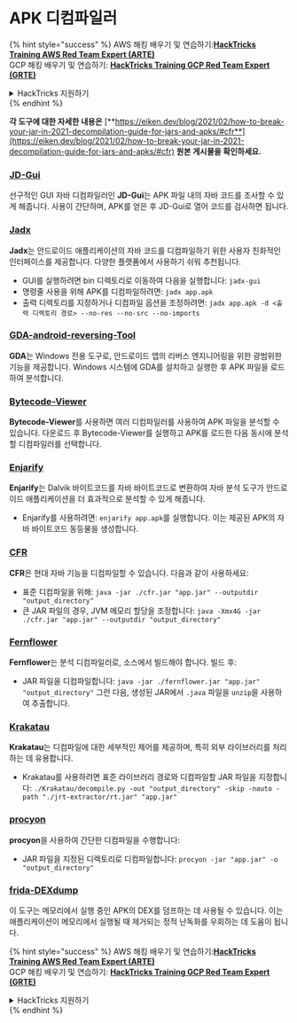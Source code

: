 # APK 디컴파일러

{% hint style="success" %}
AWS 해킹 배우기 및 연습하기:<img src="../../.gitbook/assets/arte.png" alt="" data-size="line">[**HackTricks Training AWS Red Team Expert (ARTE)**](https://training.hacktricks.xyz/courses/arte)<img src="../../.gitbook/assets/arte.png" alt="" data-size="line">\
GCP 해킹 배우기 및 연습하기: <img src="../../.gitbook/assets/grte.png" alt="" data-size="line">[**HackTricks Training GCP Red Team Expert (GRTE)**<img src="../../.gitbook/assets/grte.png" alt="" data-size="line">](https://training.hacktricks.xyz/courses/grte)

<details>

<summary>HackTricks 지원하기</summary>

* [**구독 계획**](https://github.com/sponsors/carlospolop) 확인하기!
* **💬 [**Discord 그룹**](https://discord.gg/hRep4RUj7f) 또는 [**텔레그램 그룹**](https://t.me/peass)에 참여하거나 **Twitter** 🐦 [**@hacktricks\_live**](https://twitter.com/hacktricks\_live)**를 팔로우하세요.**
* **[**HackTricks**](https://github.com/carlospolop/hacktricks) 및 [**HackTricks Cloud**](https://github.com/carlospolop/hacktricks-cloud) 깃허브 리포지토리에 PR을 제출하여 해킹 팁을 공유하세요.**

</details>
{% endhint %}

**각 도구에 대한 자세한 내용은** [**https://eiken.dev/blog/2021/02/how-to-break-your-jar-in-2021-decompilation-guide-for-jars-and-apks/#cfr**](https://eiken.dev/blog/2021/02/how-to-break-your-jar-in-2021-decompilation-guide-for-jars-and-apks/#cfr) **원본 게시물을 확인하세요.**

### [JD-Gui](https://github.com/java-decompiler/jd-gui)

선구적인 GUI 자바 디컴파일러인 **JD-Gui**는 APK 파일 내의 자바 코드를 조사할 수 있게 해줍니다. 사용이 간단하며, APK를 얻은 후 JD-Gui로 열어 코드를 검사하면 됩니다.

### [Jadx](https://github.com/skylot/jadx)

**Jadx**는 안드로이드 애플리케이션의 자바 코드를 디컴파일하기 위한 사용자 친화적인 인터페이스를 제공합니다. 다양한 플랫폼에서 사용하기 쉬워 추천됩니다.

* GUI를 실행하려면 bin 디렉토리로 이동하여 다음을 실행합니다: `jadx-gui`
* 명령줄 사용을 위해 APK를 디컴파일하려면: `jadx app.apk`
* 출력 디렉토리를 지정하거나 디컴파일 옵션을 조정하려면: `jadx app.apk -d <출력 디렉토리 경로> --no-res --no-src --no-imports`

### [GDA-android-reversing-Tool](https://github.com/charles2gan/GDA-android-reversing-Tool)

**GDA**는 Windows 전용 도구로, 안드로이드 앱의 리버스 엔지니어링을 위한 광범위한 기능을 제공합니다. Windows 시스템에 GDA를 설치하고 실행한 후 APK 파일을 로드하여 분석합니다.

### [Bytecode-Viewer](https://github.com/Konloch/bytecode-viewer/releases)

**Bytecode-Viewer**를 사용하면 여러 디컴파일러를 사용하여 APK 파일을 분석할 수 있습니다. 다운로드 후 Bytecode-Viewer를 실행하고 APK를 로드한 다음 동시에 분석할 디컴파일러를 선택합니다.

### [Enjarify](https://github.com/Storyyeller/enjarify)

**Enjarify**는 Dalvik 바이트코드를 자바 바이트코드로 변환하여 자바 분석 도구가 안드로이드 애플리케이션을 더 효과적으로 분석할 수 있게 해줍니다.

* Enjarify를 사용하려면: `enjarify app.apk`를 실행합니다. 이는 제공된 APK의 자바 바이트코드 동등물을 생성합니다.

### [CFR](https://github.com/leibnitz27/cfr)

**CFR**은 현대 자바 기능을 디컴파일할 수 있습니다. 다음과 같이 사용하세요:

* 표준 디컴파일을 위해: `java -jar ./cfr.jar "app.jar" --outputdir "output_directory"`
* 큰 JAR 파일의 경우, JVM 메모리 할당을 조정합니다: `java -Xmx4G -jar ./cfr.jar "app.jar" --outputdir "output_directory"`

### [Fernflower](https://github.com/JetBrains/intellij-community/tree/master/plugins/java-decompiler/engine)

**Fernflower**는 분석 디컴파일러로, 소스에서 빌드해야 합니다. 빌드 후:

* JAR 파일을 디컴파일합니다: `java -jar ./fernflower.jar "app.jar" "output_directory"` 그런 다음, 생성된 JAR에서 `.java` 파일을 `unzip`을 사용하여 추출합니다.

### [Krakatau](https://github.com/Storyyeller/Krakatau)

**Krakatau**는 디컴파일에 대한 세부적인 제어를 제공하며, 특히 외부 라이브러리를 처리하는 데 유용합니다.

* Krakatau를 사용하려면 표준 라이브러리 경로와 디컴파일할 JAR 파일을 지정합니다: `./Krakatau/decompile.py -out "output_directory" -skip -nauto -path "./jrt-extractor/rt.jar" "app.jar"`

### [procyon](https://github.com/mstrobel/procyon)

**procyon**을 사용하여 간단한 디컴파일을 수행합니다:

* JAR 파일을 지정된 디렉토리로 디컴파일합니다: `procyon -jar "app.jar" -o "output_directory"`

### [frida-DEXdump](https://github.com/hluwa/frida-dexdump)

이 도구는 메모리에서 실행 중인 APK의 DEX를 덤프하는 데 사용될 수 있습니다. 이는 애플리케이션이 메모리에서 실행될 때 제거되는 정적 난독화를 우회하는 데 도움이 됩니다.

{% hint style="success" %}
AWS 해킹 배우기 및 연습하기:<img src="../../.gitbook/assets/arte.png" alt="" data-size="line">[**HackTricks Training AWS Red Team Expert (ARTE)**](https://training.hacktricks.xyz/courses/arte)<img src="../../.gitbook/assets/arte.png" alt="" data-size="line">\
GCP 해킹 배우기 및 연습하기: <img src="../../.gitbook/assets/grte.png" alt="" data-size="line">[**HackTricks Training GCP Red Team Expert (GRTE)**<img src="../../.gitbook/assets/grte.png" alt="" data-size="line">](https://training.hacktricks.xyz/courses/grte)

<details>

<summary>HackTricks 지원하기</summary>

* [**구독 계획**](https://github.com/sponsors/carlospolop) 확인하기!
* **💬 [**Discord 그룹**](https://discord.gg/hRep4RUj7f) 또는 [**텔레그램 그룹**](https://t.me/peass)에 참여하거나 **Twitter** 🐦 [**@hacktricks\_live**](https://twitter.com/hacktricks\_live)**를 팔로우하세요.**
* **[**HackTricks**](https://github.com/carlospolop/hacktricks) 및 [**HackTricks Cloud**](https://github.com/carlospolop/hacktricks-cloud) 깃허브 리포지토리에 PR을 제출하여 해킹 팁을 공유하세요.**

</details>
{% endhint %}
